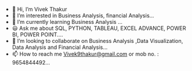 - 👋 Hi, I’m Vivek Thakur
- 👀 I’m interested in Business Analysis, financial Analysis...
- 🌱 I’m currently learning Business Analysis  ...
- 😃 Ask me about SQL, PYTHON, TABLEAU, EXCEL ADVANCE, POWER BI, POWER POINT....
- 💞️ I’m looking to collaborate on Business Analysis ,Data Visualization, Data Analysis and Financial Analysis...
- 📫 How to reach me Vivek9thakur@gmail.com  or mob no. : 9654844492...

<!---
iamVivekthakur/iamVivekthakur is a ✨ special ✨ repository because its `README.md` (this file) appears on your GitHub profile.
You can click the Preview link to take a look at your changes.
--->
